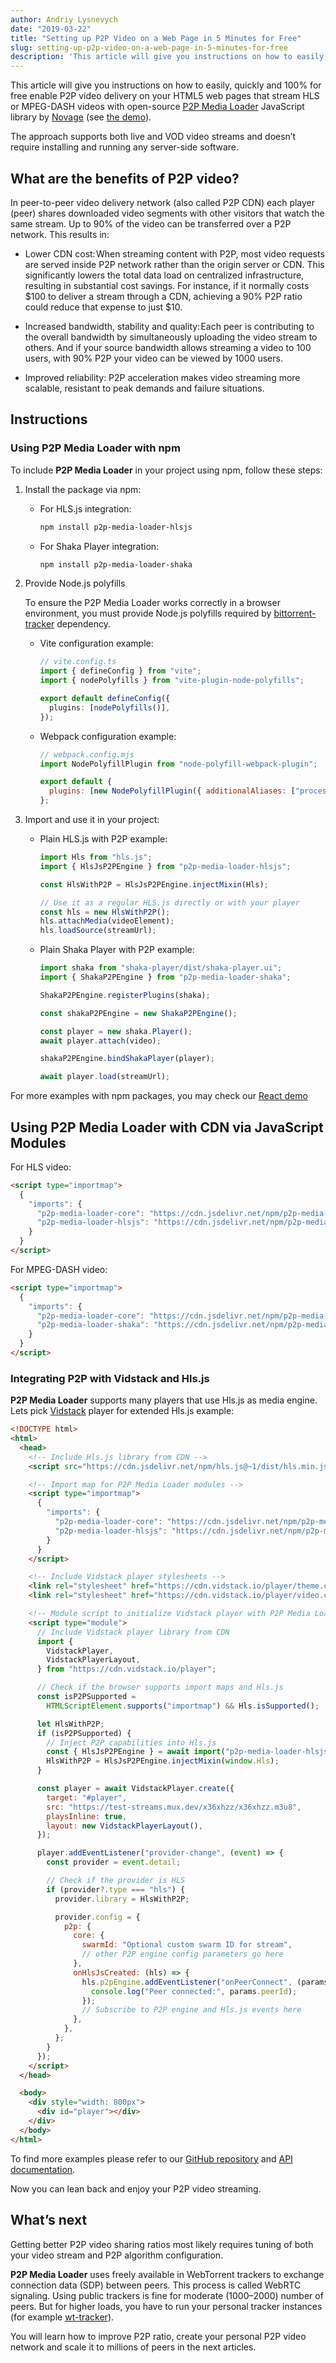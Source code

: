 ```yaml
---
author: Andriy Lysnevych
date: "2019-03-22"
title: "Setting up P2P Video on a Web Page in 5 Minutes for Free"
slug: setting-up-p2p-video-on-a-web-page-in-5-minutes-for-free
description: 'This article will give you instructions on how to easily, quickly and 100% for free enable P2P video delivery on your HTML5 web pages that stream HLS or MPEG-DASH videos with open-source <a href="https://github.com/novage/p2p-media-loader">P2P Media Loader</a> JavaScript library by <a href="https://novage.com.ua/">Novage</a> (see <a href="http://novage.com.ua/p2p-media-loader/demo">the demo</a>).'
---
```


This article will give you instructions on how to easily, quickly and 100% for free enable P2P video delivery on your HTML5 web pages that stream HLS or MPEG-DASH videos with open-source [P2P Media Loader](https://github.com/novage/p2p-media-loader) JavaScript library by [Novage](https://novage.com.ua/) (see [the demo](http://novage.com.ua/p2p-media-loader/demo)).

The approach supports both live and VOD video streams and doesn’t require installing and running any server-side software.

## What are the benefits of P2P video?

In peer-to-peer video delivery network (also called P2P CDN) each player (peer) shares downloaded video segments with other visitors that watch the same stream. Up to 90% of the video can be transferred over a P2P network. This results in:

- Lower CDN cost: When streaming content with P2P, most video requests are served inside P2P network rather than the origin server or CDN. This significantly lowers the total data load on centralized infrastructure, resulting in substantial cost savings. For instance, if it normally costs $100 to deliver a stream through a CDN, achieving a 90% P2P ratio could reduce that expense to just $10.

- Increased bandwidth, stability and quality: Each peer is contributing to the overall bandwidth by simultaneously uploading the video stream to others. And if your source bandwidth allows streaming a video to 100 users, with 90% P2P your video can be viewed by 1000 users.

- Improved reliability: P2P acceleration makes video streaming more scalable, resistant to peak demands and failure situations.

## Instructions

### Using P2P Media Loader with npm

To include **P2P Media Loader** in your project using npm, follow these steps:

1. Install the package via npm:

   - For HLS.js integration:

     ```bash
     npm install p2p-media-loader-hlsjs
     ```

   - For Shaka Player integration:
     ```bash
     npm install p2p-media-loader-shaka
     ```

2. Provide Node.js polyfills

   To ensure the P2P Media Loader works correctly in a browser environment, you must provide Node.js polyfills required by [bittorrent-tracker](https://www.npmjs.com/package/bittorrent-tracker) dependency.

   - Vite configuration example:

     ```typescript
     // vite.config.ts
     import { defineConfig } from "vite";
     import { nodePolyfills } from "vite-plugin-node-polyfills";

     export default defineConfig({
       plugins: [nodePolyfills()],
     });
     ```

   - Webpack configuration example:

     ```javascript
     // webpack.config.mjs
     import NodePolyfillPlugin from "node-polyfill-webpack-plugin";

     export default {
       plugins: [new NodePolyfillPlugin({ additionalAliases: ["process"] })],
     };
     ```

3. Import and use it in your project:

   - Plain HLS.js with P2P example:

     ```typescript
     import Hls from "hls.js";
     import { HlsJsP2PEngine } from "p2p-media-loader-hlsjs";

     const HlsWithP2P = HlsJsP2PEngine.injectMixin(Hls);
     
     // Use it as a regular HLS.js directly or with your player
     const hls = new HlsWithP2P();
     hls.attachMedia(videoElement);
     hls.loadSource(streamUrl);
     ```

   - Plain Shaka Player with P2P example:

     ```typescript
     import shaka from "shaka-player/dist/shaka-player.ui";
     import { ShakaP2PEngine } from "p2p-media-loader-shaka";

     ShakaP2PEngine.registerPlugins(shaka);
     
     const shakaP2PEngine = new ShakaP2PEngine();
     
     const player = new shaka.Player();
     await player.attach(video);
     
     shakaP2PEngine.bindShakaPlayer(player);
     
     await player.load(streamUrl);
     ```

For more examples with npm packages, you may check our [React demo](https://github.com/Novage/p2p-media-loader/tree/main/packages/p2p-media-loader-demo/src/components/players)

## Using P2P Media Loader with CDN via JavaScript Modules

For HLS video:

```html
<script type="importmap">
  {
    "imports": {
      "p2p-media-loader-core": "https://cdn.jsdelivr.net/npm/p2p-media-loader-core@^2/dist/p2p-media-loader-core.es.min.js",
      "p2p-media-loader-hlsjs": "https://cdn.jsdelivr.net/npm/p2p-media-loader-hlsjs@^2/dist/p2p-media-loader-hlsjs.es.min.js"
    }
  }
</script>
```

For MPEG-DASH video:

```html
<script type="importmap">
  {
    "imports": {
      "p2p-media-loader-core": "https://cdn.jsdelivr.net/npm/p2p-media-loader-core@^2/dist/p2p-media-loader-core.es.min.js",
      "p2p-media-loader-shaka": "https://cdn.jsdelivr.net/npm/p2p-media-loader-shaka@^2/dist/p2p-media-loader-shaka.es.min.js"
    }
  }
</script>
```

### Integrating P2P with Vidstack and Hls.js

**P2P Media Loader** supports many players that use Hls.js as media engine. Lets pick [Vidstack](https://www.vidstack.io/) player for extended Hls.js example:

```html
<!DOCTYPE html>
<html>
  <head>
    <!-- Include Hls.js library from CDN -->
    <script src="https://cdn.jsdelivr.net/npm/hls.js@~1/dist/hls.min.js"></script>

    <!-- Import map for P2P Media Loader modules -->
    <script type="importmap">
      {
        "imports": {
          "p2p-media-loader-core": "https://cdn.jsdelivr.net/npm/p2p-media-loader-core@^2/dist/p2p-media-loader-core.es.min.js",
          "p2p-media-loader-hlsjs": "https://cdn.jsdelivr.net/npm/p2p-media-loader-hlsjs@^2/dist/p2p-media-loader-hlsjs.es.min.js"
        }
      }
    </script>

    <!-- Include Vidstack player stylesheets -->
    <link rel="stylesheet" href="https://cdn.vidstack.io/player/theme.css" />
    <link rel="stylesheet" href="https://cdn.vidstack.io/player/video.css" />

    <!-- Module script to initialize Vidstack player with P2P Media Loader -->
    <script type="module">
      // Include Vidstack player library from CDN
      import {
        VidstackPlayer,
        VidstackPlayerLayout,
      } from "https://cdn.vidstack.io/player";

      // Check if the browser supports import maps and Hls.js
      const isP2PSupported =
        HTMLScriptElement.supports("importmap") && Hls.isSupported();

      let HlsWithP2P;
      if (isP2PSupported) {
        // Inject P2P capabilities into Hls.js
        const { HlsJsP2PEngine } = await import("p2p-media-loader-hlsjs");
        HlsWithP2P = HlsJsP2PEngine.injectMixin(window.Hls);
      }

      const player = await VidstackPlayer.create({
        target: "#player",
        src: "https://test-streams.mux.dev/x36xhzz/x36xhzz.m3u8",
        playsInline: true,
        layout: new VidstackPlayerLayout(),
      });

      player.addEventListener("provider-change", (event) => {
        const provider = event.detail;

        // Check if the provider is HLS
        if (provider?.type === "hls") {
          provider.library = HlsWithP2P;

          provider.config = {
            p2p: {
              core: {
                swarmId: "Optional custom swarm ID for stream",
                // other P2P engine config parameters go here
              },
              onHlsJsCreated: (hls) => {
                hls.p2pEngine.addEventListener("onPeerConnect", (params) => {
                  console.log("Peer connected:", params.peerId);
                });
                // Subscribe to P2P engine and Hls.js events here
              },
            },
          };
        }
      });
    </script>
  </head>

  <body>
    <div style="width: 800px">
      <div id="player"></div>
    </div>
  </body>
</html>
```

To find more examples please refer to our [GitHub repository](https://github.com/Novage/p2p-media-loader/) and [API documentation](https://novage.github.io/p2p-media-loader/docs/latest/).

Now you can lean back and enjoy your P2P video streaming.

## What’s next

Getting better P2P video sharing ratios most likely requires tuning of both your video stream and P2P algorithm configuration.

**P2P Media Loader** uses freely available in WebTorrent trackers to exchange connection data (SDP) between peers. This process is called WebRTC signaling. Using public trackers is fine for moderate (1000–2000) number of peers. But for higher loads, you have to run your personal tracker instances (for example [wt-tracker](https://github.com/Novage/wt-tracker)).

You will learn how to improve P2P ratio, create your personal P2P video network and scale it to millions of peers in the next articles.
